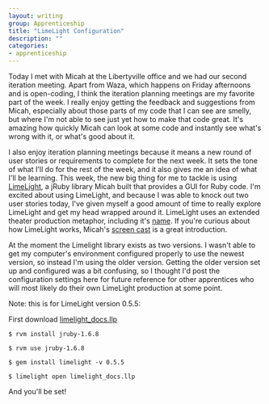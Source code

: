 ```yaml
---
layout: writing
group: Apprenticeship
title: "LimeLight Configuration"
description: ""
categories:
- apprenticeship
---
```


Today I met with Micah at the Libertyville office and we had our second iteration meeting. Apart from Waza, which happens on Friday afternoons and is open-coding, I think the iteration planning meetings are my favorite part of the week. I really enjoy getting the feedback and suggestions from Micah, especially about those parts of my code that I can see are smelly, but where I'm not able to see just yet how to make that code great. It's amazing how quickly Micah can look at some code and instantly see what's wrong with it, or what's good about it.

I also enjoy iteration planning meetings because it means a new round of user stories or requirements to complete for the next week. It sets the tone of what I'll do for the rest of the week, and it also gives me an idea of what I'll be learning. This week, the new big thing for me to tackle is using [LimeLight](http://limelight.8thlight.com/), a jRuby library Micah built that provides a GUI for Ruby code. I'm excited about using LimeLight, and because I was able to knock out two user stories today, I've given myself a good amount of time to really explore LimeLight and get my head wrapped around it. LimeLight uses an extended theater production metaphor, including it's [name](http://www.britannica.com/EBchecked/topic/341313/limelight). If you're curious about how LimeLight works, Micah's [screen cast](http://limelight.8thlight.com/screencasts/CalculatorProductIn10min.mov) is a great introduction.

At the moment the Limelight library exists as two versions. I wasn't able to get my computer's environment configured properly to use the newest version, so instead I'm using the older version. Getting the older version set up and configured was a bit confusing, so I thought I'd post the configuration settings here for future reference for other apprentices who will most likely do their own LimeLight production at some point.

Note: this is for LimeLight version 0.5.5:

First download [limelight_docs.llp](https://github.com/slagyr/limelight/downloads)

    $ rvm install jruby-1.6.8

    $ rvm use jruby-1.6.8

    $ gem install limelight -v 0.5.5

    $ limelight open limelight_docs.llp

And you'll be set!
